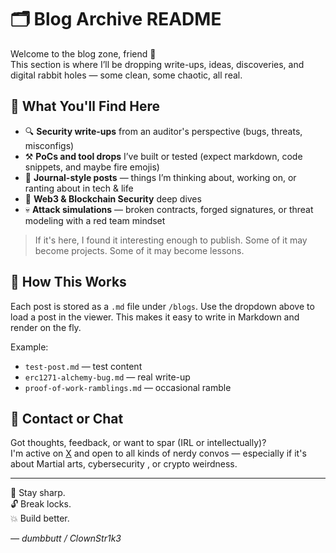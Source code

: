 # 🗂️ Blog Archive README

Welcome to the blog zone, friend 👾  
This section is where I’ll be dropping write-ups, ideas, discoveries, and digital rabbit holes — some clean, some chaotic, all real.

## 🧠 What You'll Find Here

- 🔍 **Security write-ups** from an auditor's perspective (bugs, threats, misconfigs)
- ⚒️ **PoCs and tool drops** I’ve built or tested (expect markdown, code snippets, and maybe fire emojis)
- 📓 **Journal-style posts** — things I’m thinking about, working on, or ranting about in tech & life
- 🔐 **Web3 & Blockchain Security** deep dives
- 💀 **Attack simulations** — broken contracts, forged signatures, or threat modeling with a red team mindset

> If it's here, I found it interesting enough to publish. Some of it may become projects. Some of it may become lessons.

## 🔗 How This Works

Each post is stored as a `.md` file under `/blogs`. Use the dropdown above to load a post in the viewer. This makes it easy to write in Markdown and render on the fly.

Example:
- `test-post.md` — test content
- `erc1271-alchemy-bug.md` — real write-up
- `proof-of-work-ramblings.md` — occasional ramble

## 💬 Contact or Chat

Got thoughts, feedback, or want to spar (IRL or intellectually)?  
I'm active on [X](https://twitter.com/dumbButt0) and open to all kinds of nerdy convos — especially if it's about Martial arts, cybersecurity , or crypto weirdness.

---

🧠 Stay sharp.  
🔓 Break locks.  
💥 Build better.

*— dumbbutt / ClownStr1k3*
